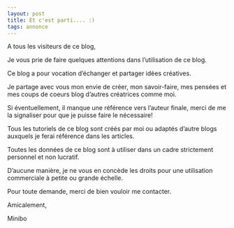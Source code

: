 ```yaml
---
layout: post
title: Et c'est parti.... :)
tags: annonce
---
```

A tous les visiteurs de ce blog,

Je vous prie de faire quelques attentions dans l’utilisation de ce blog.

Ce blog a pour vocation d’échanger et partager idées créatives.

Je partage avec vous mon envie de créer, mon savoir-faire, mes pensées et mes coups de coeurs blog d’autres créatrices comme moi.

Si éventuellement, il manque une référence vers l’auteur finale, merci de me la signaliser pour que je puisse faire le nécessaire!

Tous les tutoriels de ce blog sont créés par moi ou adaptés d’autre blogs auxquels je ferai référence dans les articles.

Toutes les données de ce blog sont à utiliser dans un cadre strictement personnel et non lucratif.

D’aucune manière, je ne vous en concède les droits pour une utilisation commerciale à petite ou grande échelle.

Pour toute demande, merci de bien vouloir me contacter.

Amicalement,

Minibo